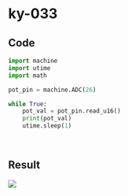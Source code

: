 # ky-033

## Code

```python
import machine
import utime
import math

pot_pin = machine.ADC(26) 

while True:
    pot_val = pot_pin.read_u16()
    print(pot_val)
    utime.sleep(1)
   
    

```

## Result

 ![](https://media2.giphy.com/media/D8mWRFuUpzvIdGSSmg/giphy.gif?cid=790b7611f17ad2d3d27a4a3f375f6fc253b06522f7fbc4a5&rid=giphy.gif&ct=g)
